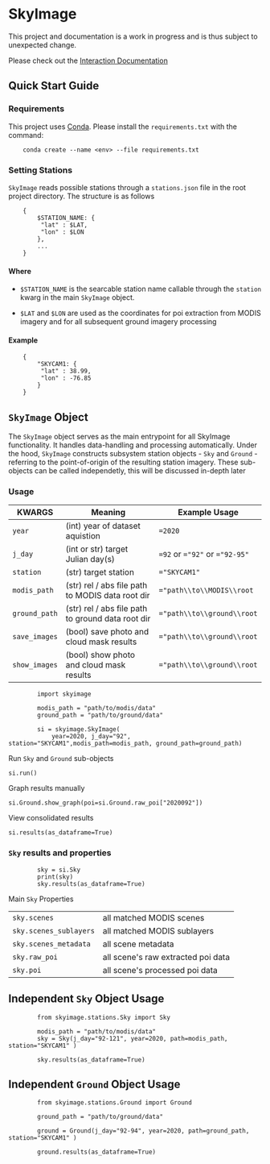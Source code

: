 # SkyImage

This project and documentation is a work in progress and is thus subject to unexpected change.

Please check out the [Interaction Documentation](https://mtralka.github.io/SkyImage/)

## Quick Start Guide

### Requirements

This project uses [Conda](https://docs.conda.io/en/latest/). Please install the `requirements.txt` with the command:

```
    conda create --name <env> --file requirements.txt
```

### Setting Stations

`SkyImage` reads possible stations through a `stations.json` file in the root project directory. The structure is as follows

```
    {
        $STATION_NAME: {
         "lat" : $LAT,
         "lon" : $LON
        },
        ...
    }
```

#### Where

- `$STATION_NAME` is the searcable station name callable through the `station` kwarg in the main `SkyImage` object.

- `$LAT` and `$LON` are used as the coordinates for poi extraction from MODIS imagery and for all subsequent ground imagery processing 

#### Example

```
    {
        "SKYCAM1: {
         "lat" : 38.99,
         "lon" : -76.85
        }
    }
```

## `SkyImage` Object

The `SkyImage` object serves as the main entrypoint for all SkyImage functionality. It handles data-handling and processing automatically. Under the hood, `SkyImage` constructs subsystem station objects - `Sky` and `Ground` - referring to the point-of-origin of the resulting station imagery. These sub-objects can be called independetly, this will be discussed in-depth later

### Usage

|**KWARGS**|  **Meaning** | **Example Usage** |
|---|---|---|
|`year`| (int) year of dataset aquistion| `=2020` |
|`j_day`| (int or str) target Julian day(s) | `=92` or `="92"` or `="92-95"` |
|`station`| (str) target station | `="SKYCAM1"` |
|`modis_path`| (str) rel / abs file path to MODIS data root dir| `="path\\to\\MODIS\\root` |
|`ground_path`|  (str) rel / abs file path to ground data root dir| `="path\\to\\ground\\root` |
|`save_images`|  (bool) save photo and cloud mask results | `="path\\to\\ground\\root` |
|`show_images`|  (bool) show photo and cloud mask results | `="path\\to\\ground\\root` |

```
        import skyimage

        modis_path = "path/to/modis/data"
        ground_path = "path/to/ground/data"

        si = skyimage.SkyImage(
            year=2020, j_day="92", station="SKYCAM1",modis_path=modis_path, ground_path=ground_path)
```

Run `Sky` and `Ground` sub-objects

`si.run()`

Graph results manually

`si.Ground.show_graph(poi=si.Ground.raw_poi["2020092"])`

View consolidated results

`si.results(as_dataframe=True)`

### `Sky` results and properties

````
        sky = si.Sky
        print(sky)
        sky.results(as_dataframe=True)

````

Main `Sky` Properties

|||
|---|---|
|`sky.scenes`|all matched MODIS scenes|
|`sky.scenes_sublayers` | all matched MODIS sublayers |
|`sky.scenes_metadata` | all scene metadata |
|`sky.raw_poi` | all scene's raw extracted poi data |
|`sky.poi`|all scene's processed poi data|

## Independent `Sky` Object Usage

```
        from skyimage.stations.Sky import Sky

        modis_path = "path/to/modis/data"
        sky = Sky(j_day="92-121", year=2020, path=modis_path, station="SKYCAM1" )

        sky.results(as_dataframe=True)

```

## Independent `Ground` Object Usage

```
        from skyimage.stations.Ground import Ground

        ground_path = "path/to/ground/data"

        ground = Ground(j_day="92-94", year=2020, path=ground_path, station="SKYCAM1" )

        ground.results(as_dataframe=True)
```
